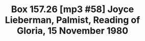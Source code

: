 ---
layout: manifest
title: 'Box 157.26 [mp3 #58] Joyce Lieberman, Palmist, Reading of Gloria, 15 November
  1980'
manifest_name: box-157-26-mp3-58-joyce-lieberman-palmist-reading-of-gloria-15-november-1980

---